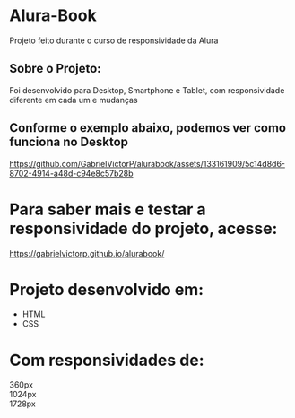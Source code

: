 # Alura-Book
 Projeto feito durante o curso de responsividade da Alura

## Sobre o Projeto:
Foi desenvolvido para Desktop, Smartphone e Tablet, com responsividade diferente em cada um e mudanças
<br/>

## Conforme o exemplo abaixo, podemos ver como funciona no Desktop
https://github.com/GabrielVictorP/alurabook/assets/133161909/5c14d8d6-8702-4914-a48d-c94e8c57b28b

# Para saber mais e testar a responsividade do projeto, acesse:
https://gabrielvictorp.github.io/alurabook/

# Projeto desenvolvido em:
* HTML
* CSS

# Com responsividades de: 
360px <br/>
1024px <br/>
1728px
